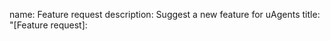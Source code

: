name: Feature request
description: Suggest a new feature for uAgents
title: "[Feature request]: <title>"
labels: ["enhancement", "unconfirmed"]
body:
  - type: markdown
    attributes:
      value: |
        Thank you for suggesting a new feature for uAgents. Please provide the following details to ensure we have all the details to get things started.
  - type: checkboxes
    id: prerequisites
    attributes:
      label: Prerequisites
      description: Please confirm before submitting any new feature request.
      options:
        - label: I checked the [documentation](https://fetch.ai/docs) and made sure this feature does not already exist.
          required: true
        - label: I checked the [existing issues](https://github.com/fetchai/uAgents/issues) to make sure this feature has not already been requested.
          required: true
  - type: textarea
    id: problem
    attributes:
      label: Problem identification
      description: |
        Clearly describe the problem or limitation you are facing that this feature would address.
    validations:
      required: false
  - type: textarea
    id: solution
    attributes:
      label: Proposed Solution
      description: |
        Describe the feature or solution you would like to see implemented.
    validations:
      required: true
  - type: textarea
    id: alternatives
    attributes:
      label: Alternatives Considered
      description: |
        Have you considered any alternative approaches or solutions? If so, please describe them here.
    validations:
      required: false
  - type: textarea
    id: info
    attributes:
      label: Additional Information
      description: |
        Add any other context, screenshots, or information that could be helpful for understanding your feature request.
    validations:
      required: false

